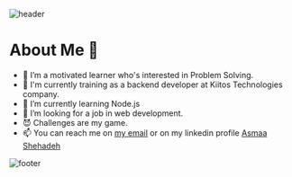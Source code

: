 ![header](https://capsule-render.vercel.app/api?type=waving&color=gradient&height=280&section=header&text=Hi%20there%20%F0%9F%91%8B&fontSize=90)

<h1>About Me 📌</h1>

- :cactus: I’m a motivated learner who's interested in Problem Solving. <br />
- :eyes: I'm currently training as a backend developer at Kiitos Technologies company. <br />
- :seedling: I’m currently learning Node.js <br />
- :revolving_hearts:️ I’m looking for a job in web development. <br />
- :smiling_imp: Challenges are my game. <br />
- 📫 You can reach me on <a href = "mailto:asmaa@kiitos-tech.com">my email</a> or on my linkedin profile <a href = "https://www.linkedin.com/in/asmaa-shehadeh26/">Asmaa Shehadeh</a>

![footer](https://capsule-render.vercel.app/api?type=waving&color=gradient&height=150&section=footer)
